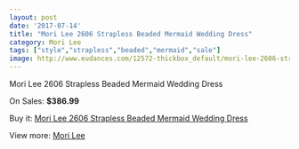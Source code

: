 ```yaml
---
layout: post
date: '2017-07-14'
title: "Mori Lee 2606 Strapless Beaded Mermaid Wedding Dress"
category: Mori Lee
tags: ["style","strapless","beaded","mermaid","sale"]
image: http://www.eudances.com/12572-thickbox_default/mori-lee-2606-strapless-beaded-mermaid-wedding-dress.jpg
---
```

Mori Lee 2606 Strapless Beaded Mermaid Wedding Dress

On Sales: **$386.99**
<a href="https://www.eudances.com/en/mori-lee/3876-mori-lee-2606-strapless-beaded-mermaid-wedding-dress.html"><amp-img layout="responsive" width="600" height="600" src="//www.eudances.com/12572-thickbox_default/mori-lee-2606-strapless-beaded-mermaid-wedding-dress.jpg" alt="Mori Lee 2606 Strapless Beaded Mermaid Wedding Dress 0" /></a>
<a href="https://www.eudances.com/en/mori-lee/3876-mori-lee-2606-strapless-beaded-mermaid-wedding-dress.html"><amp-img layout="responsive" width="600" height="600" src="//www.eudances.com/12577-thickbox_default/mori-lee-2606-strapless-beaded-mermaid-wedding-dress.jpg" alt="Mori Lee 2606 Strapless Beaded Mermaid Wedding Dress 1" /></a>
<a href="https://www.eudances.com/en/mori-lee/3876-mori-lee-2606-strapless-beaded-mermaid-wedding-dress.html"><amp-img layout="responsive" width="600" height="600" src="//www.eudances.com/12576-thickbox_default/mori-lee-2606-strapless-beaded-mermaid-wedding-dress.jpg" alt="Mori Lee 2606 Strapless Beaded Mermaid Wedding Dress 2" /></a>
<a href="https://www.eudances.com/en/mori-lee/3876-mori-lee-2606-strapless-beaded-mermaid-wedding-dress.html"><amp-img layout="responsive" width="600" height="600" src="//www.eudances.com/12575-thickbox_default/mori-lee-2606-strapless-beaded-mermaid-wedding-dress.jpg" alt="Mori Lee 2606 Strapless Beaded Mermaid Wedding Dress 3" /></a>
<a href="https://www.eudances.com/en/mori-lee/3876-mori-lee-2606-strapless-beaded-mermaid-wedding-dress.html"><amp-img layout="responsive" width="600" height="600" src="//www.eudances.com/12574-thickbox_default/mori-lee-2606-strapless-beaded-mermaid-wedding-dress.jpg" alt="Mori Lee 2606 Strapless Beaded Mermaid Wedding Dress 4" /></a>
<a href="https://www.eudances.com/en/mori-lee/3876-mori-lee-2606-strapless-beaded-mermaid-wedding-dress.html"><amp-img layout="responsive" width="600" height="600" src="//www.eudances.com/12573-thickbox_default/mori-lee-2606-strapless-beaded-mermaid-wedding-dress.jpg" alt="Mori Lee 2606 Strapless Beaded Mermaid Wedding Dress 5" /></a>

Buy it: [Mori Lee 2606 Strapless Beaded Mermaid Wedding Dress](https://www.eudances.com/en/mori-lee/3876-mori-lee-2606-strapless-beaded-mermaid-wedding-dress.html "Mori Lee 2606 Strapless Beaded Mermaid Wedding Dress")

View more: [Mori Lee](https://www.eudances.com/en/9-mori-lee "Mori Lee")